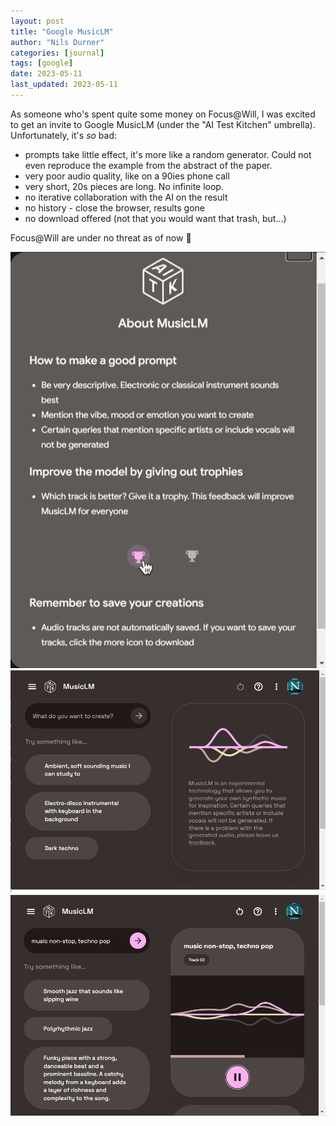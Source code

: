 ```yaml
---
layout: post
title: "Google MusicLM"
author: "Nils Durner"
categories: [journal]
tags: [google]
date: 2023-05-11
last_updated: 2023-05-11
---
```


As someone who's spent quite some money on Focus@Will, I was excited to get an invite to Google MusicLM (under the "AI Test Kitchen" umbrella). Unfortunately, it's *so* bad:
* prompts take little effect, it's more like a random generator. Could not even reproduce the example from the abstract of the paper.
* very poor audio quality, like on a 90ies phone call
* very short, 20s pieces are long. No infinite loop.
* no iterative collaboration with the AI on the result
* no history - close the browser, results gone
* no download offered (not that you would want that trash, but...)

Focus@Will are under no threat as of now 🙂

![MusicLM 1](assets/img/musiclm-1.png)
![MusicLM 2](assets/img/musiclm-2.png)
![MusicLM 3](assets/img/musiclm-3.png)
